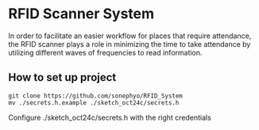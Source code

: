 # RFID Scanner System

In order to facilitate an easier workflow for places that require attendance, the RFID scanner plays a role in minimizing the time to take attendance by utilizing different waves of frequencies to read information.

## How to set up project

```
git clone https://github.com/sonephyo/RFID_System
mv ./secrets.h.example ./sketch_oct24c/secrets.h
```

Configure ./sketch_oct24c/secrets.h with the right credentials
